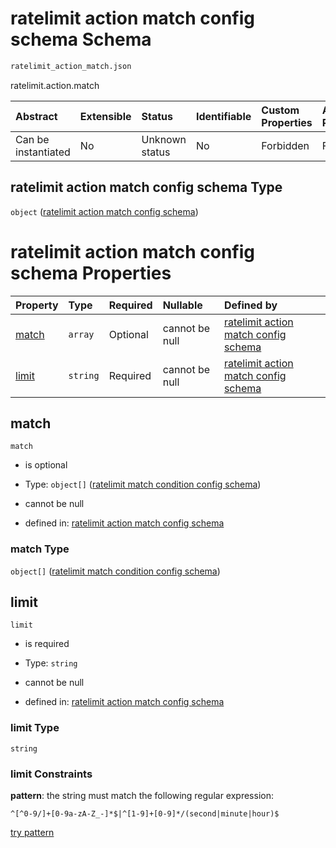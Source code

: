# ratelimit action match config schema Schema

```txt
ratelimit_action_match.json
```

ratelimit.action.match

| Abstract            | Extensible | Status         | Identifiable | Custom Properties | Additional Properties | Access Restrictions | Defined In                                                                                 |
| :------------------ | :--------- | :------------- | :----------- | :---------------- | :-------------------- | :------------------ | :----------------------------------------------------------------------------------------- |
| Can be instantiated | No         | Unknown status | No           | Forbidden         | Forbidden             | none                | [ratelimit\_action\_match.json](../out/ratelimit_action_match.json "open original schema") |

## ratelimit action match config schema Type

`object` ([ratelimit action match config schema](ratelimit_action_match.md))

# ratelimit action match config schema Properties

| Property        | Type     | Required | Nullable       | Defined by                                                                                                                                                     |
| :-------------- | :------- | :------- | :------------- | :------------------------------------------------------------------------------------------------------------------------------------------------------------- |
| [match](#match) | `array`  | Optional | cannot be null | [ratelimit action match config schema](ratelimit_action_match-properties-list-of-ratelimit-match-condition.md "ratelimit_action_match.json#/properties/match") |
| [limit](#limit) | `string` | Required | cannot be null | [ratelimit action match config schema](ratelimit_action_match-properties-limit.md "ratelimit_action_match.json#/properties/limit")                             |

## match



`match`

* is optional

* Type: `object[]` ([ratelimit match condition config schema](ratelimit_action_match-properties-list-of-ratelimit-match-condition-ratelimit-match-condition-config-schema.md))

* cannot be null

* defined in: [ratelimit action match config schema](ratelimit_action_match-properties-list-of-ratelimit-match-condition.md "ratelimit_action_match.json#/properties/match")

### match Type

`object[]` ([ratelimit match condition config schema](ratelimit_action_match-properties-list-of-ratelimit-match-condition-ratelimit-match-condition-config-schema.md))

## limit



`limit`

* is required

* Type: `string`

* cannot be null

* defined in: [ratelimit action match config schema](ratelimit_action_match-properties-limit.md "ratelimit_action_match.json#/properties/limit")

### limit Type

`string`

### limit Constraints

**pattern**: the string must match the following regular expression:&#x20;

```regexp
^[^0-9/]+[0-9a-zA-Z_-]*$|^[1-9]+[0-9]*/(second|minute|hour)$
```

[try pattern](https://regexr.com/?expression=%5E%5B%5E0-9%2F%5D%2B%5B0-9a-zA-Z_-%5D*%24%7C%5E%5B1-9%5D%2B%5B0-9%5D*%2F\(second%7Cminute%7Chour\)%24 "try regular expression with regexr.com")
